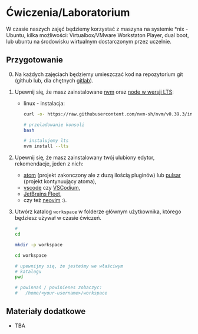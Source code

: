 # Ćwiczenia/Laboratorium

W czasie naszych zajęć będziemy korzystać z maszyna na systemie \*nix - Ubuntu, kilka możliwości: Virtualbox/VMware Workstaton Player, dual boot, lub ubuntu na środowisku wirtualnym dostarczonym przez uczelnie.

## Przygotowanie

0. Na każdych zajęciach będziemy umieszczać kod na repozytorium git (github lub, dla chętnych [gitlab](https://gitlab.com/)).

1. Upewnij się, że masz zainstalowane [nvm](https://github.com/nvm-sh/nvm) oraz [node w wersji LTS](https://github.com/nvm-sh/nvm#long-term-support):

   - linux - instalacja:

     ```bash
     curl -o- https://raw.githubusercontent.com/nvm-sh/nvm/v0.39.3/install.sh | bash
     ```

     ```bash
     # przeladowanie konsoli
     bash
     ```

     ```bash
     # instalujemy lts
     nvm install --lts
     ```

2. Upewnij się, że masz zainstalowany twój ulubiony edytor, rekomendacje, jeden z nich:
  
   - [atom](https://snapcraft.io/install/atom/ubuntu) (projekt zakonczony ale z duzą ilością pluginów) lub [pulsar](https://github.com/pulsar-edit/pulsar) (projekt kontynuujący atoma),
   - [vscode](https://code.visualstudio.com/docs/setup/linux#_snap) czy [VSCodium](https://github.com/VSCodium/vscodium),
   - [JetBrains Fleet](https://www.jetbrains.com/fleet/download/#section=linux),
   - czy też [neovim](https://neovim.io/) :).

4. Utwórz katalog `workspace` w folderze głównym użytkownika, którego będziesz używał w czasie ćwiczeń.

   ```bash
   #
   cd

   mkdir -p workspace

   cd workspace

   # upewnijmy się, że jesteśmy we właściwym
   # katalogu
   pwd

   # powinnaś / powinienes zobaczyc:
   #   /home/<your-username>/workspace
   ```

## Materiały dodatkowe

- TBA
